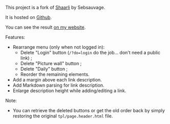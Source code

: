 This project is a fork of [Shaarli](http://sebsauvage.net/wiki/doku.php?id=php:shaarli) by Sebsauvage.

It is hosted on [Github](https://github.com/abeaumet/shaarli).

You can see the result [on my website](shaarli.beaumet.fr).

Features:
* Rearrange menu (only when not logged in):
  * Delete "Login" button (`/?do=login` do the job... don't need a public link) ;
  * Delete "Picture wall" button ;
  * Delete "Daily" button ;
  * Reorder the remaining elements.
* Add a margin above each link description.
* Add Markdown parsing for link description.
* Enlarge description height while adding/editing a link.

Note:
* You can retrieve the deleted buttons or get the old order back by simply
  restoring the original `tpl/page.header.html` file.
